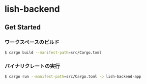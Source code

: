 # lish-backend

## Get Started

### ワークスペースのビルド

```sh
$ cargo build --manifest-path=src/Cargo.toml
```

### バイナリクレートの実行

```sh
$ cargo run --manifest-path=src/Cargo.toml -p lish-backend-app
```
